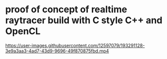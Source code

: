 # proof of concept of realtime raytracer build with C style C++ and OpenCL


https://user-images.githubusercontent.com/12597079/193291128-3e9a3aa3-4ad7-43d9-9696-49f870875fbd.mp4

